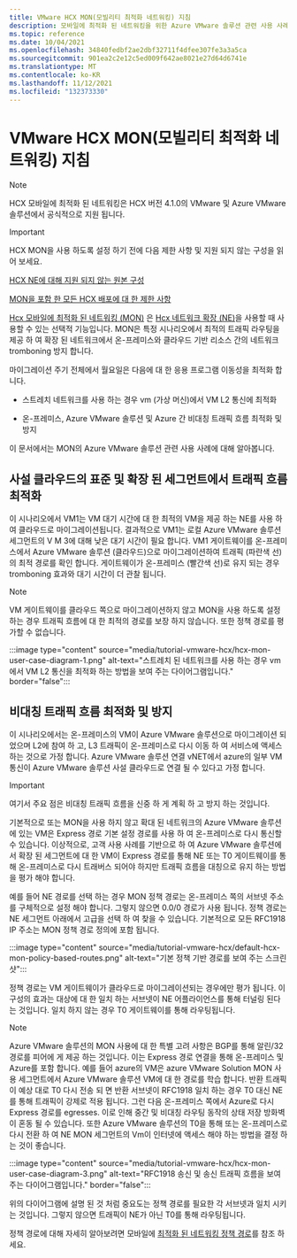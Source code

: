 ```yaml
---
title: VMware HCX MON(모빌리티 최적화 네트워킹) 지침
description: 모바일에 최적화 된 네트워킹을 위한 Azure VMware 솔루션 관련 사용 사례에 대해 알아봅니다 (MON).
ms.topic: reference
ms.date: 10/04/2021
ms.openlocfilehash: 34840fedbf2ae2dbf32711f4dfee307fe3a3a5ca
ms.sourcegitcommit: 901ea2c2e12c5ed009f642ae8021e27d64d6741e
ms.translationtype: MT
ms.contentlocale: ko-KR
ms.lasthandoff: 11/12/2021
ms.locfileid: "132373330"
---
```

# <a name="vmware-hcx-mobility-optimized-networking-mon-guidance"></a>VMware HCX MON(모빌리티 최적화 네트워킹) 지침

>[!NOTE]
>
>HCX 모바일에 최적화 된 네트워킹은 HCX 버전 4.1.0의 VMware 및 Azure VMware 솔루션에서 공식적으로 지원 됩니다. 

>[!IMPORTANT] 
>
>HCX MON을 사용 하도록 설정 하기 전에 다음 제한 사항 및 지원 되지 않는 구성을 읽어 보세요.
>
>[HCX NE에 대해 지원 되지 않는 원본 구성](https://docs.vmware.com/en/VMware-HCX/4.2/hcx-user-guide/GUID-DBDB4D1B-60B6-4D16-936B-4AC632606909.html)
> 
>[MON을 포함 한 모든 HCX 배포에 대 한 제한 사항](https://docs.vmware.com/en/VMware-HCX/4.2/hcx-user-guide/GUID-BEC26054-D560-46D0-98B4-7FF09501F801.html)


[Hcx 모바일에 최적화 된 네트워킹 (MON)](https://docs.vmware.com/en/VMware-HCX/4.2/hcx-user-guide/GUID-0E254D74-60A9-479C-825D-F373C41F40BC.html) 은 [Hcx 네트워크 확장 (NE)](configure-hcx-network-extension.md)을 사용할 때 사용할 수 있는 선택적 기능입니다. MON은 특정 시나리오에서 최적의 트래픽 라우팅을 제공 하 여 확장 된 네트워크에서 온-프레미스와 클라우드 기반 리소스 간의 네트워크 tromboning 방지 합니다. 

마이그레이션 주기 전체에서 월요일은 다음에 대 한 응용 프로그램 이동성을 최적화 합니다.

- 스트레치 네트워크를 사용 하는 경우 vm (가상 머신)에서 VM L2 통신에 최적화 

- 온-프레미스, Azure VMware 솔루션 및 Azure 간 비대칭 트래픽 흐름 최적화 및 방지


이 문서에서는 MON의 Azure VMware 솔루션 관련 사용 사례에 대해 알아봅니다.


## <a name="optimize-traffic-flows-across-standard-and-stretched-segments-on-the-private-cloud-side"></a>사설 클라우드의 표준 및 확장 된 세그먼트에서 트래픽 흐름 최적화 

이 시나리오에서 VM1는 VM 대기 시간에 대 한 최적의 VM을 제공 하는 NE를 사용 하 여 클라우드로 마이그레이션됩니다. 결과적으로 VM1는 로컬 Azure VMware 솔루션 세그먼트의 V M 3에 대해 낮은 대기 시간이 필요 합니다. VM1 게이트웨이를 온-프레미스에서 Azure VMware 솔루션 (클라우드)으로 마이그레이션하여 트래픽 (파란색 선)의 최적 경로를 확인 합니다. 게이트웨이가 온-프레미스 (빨간색 선)로 유지 되는 경우 tromboning 효과와 대기 시간이 더 관찰 됩니다. 

>[!NOTE]
>VM 게이트웨이를 클라우드 쪽으로 마이그레이션하지 않고 MON을 사용 하도록 설정 하는 경우 트래픽 흐름에 대 한 최적의 경로를 보장 하지 않습니다.  또한 정책 경로를 평가할 수 없습니다.

:::image type="content" source="media/tutorial-vmware-hcx/hcx-mon-user-case-diagram-1.png" alt-text="스트레치 된 네트워크를 사용 하는 경우 vm에서 VM L2 통신을 최적화 하는 방법을 보여 주는 다이어그램입니다." border="false":::



## <a name="optimize-and-avoid-asymmetric-traffic-flows"></a>비대칭 트래픽 흐름 최적화 및 방지 

이 시나리오에서는 온-프레미스의 VM이 Azure VMware 솔루션으로 마이그레이션 되었으며 L2에 참여 하 고, L3 트래픽이 온-프레미스로 다시 이동 하 여 서비스에 액세스 하는 것으로 가정 합니다. Azure VMware 솔루션 연결 vNET에서 azure의 일부 VM 통신이 Azure VMware 솔루션 사설 클라우드로 연결 될 수 있다고 가정 합니다.

>[!IMPORTANT]
>여기서 주요 점은 비대칭 트래픽 흐름을 신중 하 게 계획 하 고 방지 하는 것입니다. 

기본적으로 또는 MON을 사용 하지 않고 확대 된 네트워크의 Azure VMware 솔루션에 있는 VM은 Express 경로 기본 설정 경로를 사용 하 여 온-프레미스로 다시 통신할 수 있습니다. 이상적으로, 고객 사용 사례를 기반으로 하 여 Azure VMware 솔루션에서 확장 된 세그먼트에 대 한 VM이 Express 경로를 통해 NE 또는 T0 게이트웨이를 통해 온-프레미스로 다시 트래버스 되어야 하지만 트래픽 흐름을 대칭으로 유지 하는 방법을 평가 해야 합니다.

예를 들어 NE 경로를 선택 하는 경우 MON 정책 경로는 온-프레미스 쪽의 서브넷 주소를 구체적으로 설정 해야 합니다. 그렇지 않으면 0.0/0 경로가 사용 됩니다. 정책 경로는 NE 세그먼트 아래에서 고급을 선택 하 여 찾을 수 있습니다. 기본적으로 모든 RFC1918 IP 주소는 MON 정책 경로 정의에 포함 됩니다. 

:::image type="content" source="media/tutorial-vmware-hcx/default-hcx-mon-policy-based-routes.png" alt-text="기본 정책 기반 경로를 보여 주는 스크린샷":::

정책 경로는 VM 게이트웨이가 클라우드로 마이그레이션되는 경우에만 평가 됩니다. 이 구성의 효과는 대상에 대 한 일치 하는 서브넷이 NE 어플라이언스를 통해 터널링 된다는 것입니다.  일치 하지 않는 경우 T0 게이트웨이를 통해 라우팅됩니다.

>[!NOTE]
>Azure VMware 솔루션의 MON 사용에 대 한 특별 고려 사항은 BGP를 통해 알린/32 경로를 피어에 게 제공 하는 것입니다. 이는 Express 경로 연결을 통해 온-프레미스 및 Azure를 포함 합니다. 예를 들어 azure의 VM은 azure VMware Solution MON 사용 세그먼트에서 Azure VMware 솔루션 VM에 대 한 경로를 학습 합니다. 반환 트래픽이 예상 대로 T0 다시 전송 되 면 반환 서브넷이 RFC1918 일치 하는 경우 T0 대신 NE를 통해 트래픽이 강제로 적용 됩니다.  그런 다음 온-프레미스 쪽에서 Azure로 다시 Express 경로를 egresses.  이로 인해 중간 및 비대칭 라우팅 동작의 상태 저장 방화벽이 혼동 될 수 있습니다. 또한 Azure VMware 솔루션의 T0을 통해 또는 온-프레미스로 다시 전환 하 여 NE MON 세그먼트의 Vm이 인터넷에 액세스 해야 하는 방법을 결정 하는 것이 좋습니다.

:::image type="content" source="media/tutorial-vmware-hcx/hcx-mon-user-case-diagram-3.png" alt-text="RFC1918 송신 및 송신 트래픽 흐름을 보여 주는 다이어그램입니다." border="false":::

위의 다이어그램에 설명 된 것 처럼 중요도는 정책 경로를 필요한 각 서브넷과 일치 시키는 것입니다. 그렇지 않으면 트래픽이 NE가 아닌 T0를 통해 라우팅됩니다.

 
정책 경로에 대해 자세히 알아보려면 모바일에 [최적화 된 네트워킹 정책 경로](https://docs.vmware.com/en/VMware-HCX/4.1/hcx-user-guide/GUID-F45B1DB5-C640-4A75-AEC5-45C58B1C9D63.html)를 참조 하세요.

